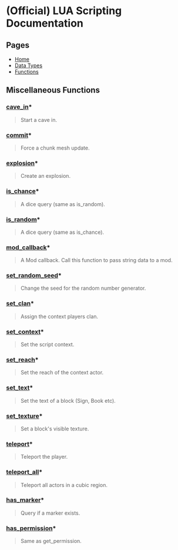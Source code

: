 
# (Official) LUA Scripting Documentation

## Pages

- [Home](../../index)
- [Data Types](../data-types)
- [Functions](../functions)

## Miscellaneous Functions

### [cave_in](other/cave_in)*

> Start a cave in.

### [commit](other/commit)*

> Force a chunk mesh update.

### [explosion](other/explosion)*

> Create an explosion.

### [is_chance](other/is_chance)*

> A dice query (same as is_random).

### [is_random](other/is_random)*

> A dice query (same as is_chance).

### [mod_callback](other/mod_callback)*

> A Mod callback. Call this function to pass string data to a mod.

### [set_random_seed](other/set_random_seed)*

> Change the seed for the random number generator.

### [set_clan](other/set_clan)*

> Assign the context players clan.

### [set_context](other/set_context)*

> Set the script context.

### [set_reach](other/set_reach)*

> Set the reach of the context actor.

### [set_text](other/set_text)*

> Set the text of a block (Sign, Book etc).

### [set_texture](other/set_texture)*

> Set a block's visible texture.

### [teleport](other/teleport)*

> Teleport the player.

### [teleport_all](other/teleport_all)*

> Teleport all actors in a cubic region.

### [has_marker](other/has_marker)*

> Query if a marker exists.

### [has_permission](other/has_permission)*

> Same as get_permission.
